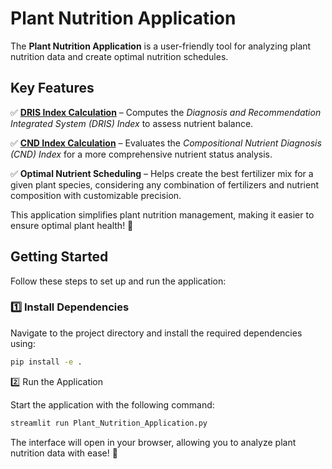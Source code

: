 # Plant Nutrition Application  

The **Plant Nutrition Application** is a user-friendly tool for analyzing plant nutrition data and create optimal nutrition schedules.

## Key Features  

  ✅ [**DRIS Index Calculation**](https://www.sciencedirect.com/topics/agricultural-and-biological-sciences/diagnosis-and-recommendation-integrated-system) – Computes the *Diagnosis and Recommendation Integrated System (DRIS) Index* to assess nutrient balance.  
  
  ✅ [**CND Index Calculation**](https://journals.ashs.org/view/journals/jashs/117/2/article-p239.pdf) – Evaluates the *Compositional Nutrient Diagnosis (CND) Index* for a more comprehensive nutrient status analysis.  
  
  ✅ **Optimal Nutrient Scheduling** – Helps create the best fertilizer mix for a given plant species, considering any combination of fertilizers and nutrient composition with customizable precision.  

This application simplifies plant nutrition management, making it easier to ensure optimal plant health! 🌱  


## Getting Started  

Follow these steps to set up and run the application:  

### 1️⃣ Install Dependencies  

Navigate to the project directory and install the required dependencies using:  

```bash
pip install -e .
```

2️⃣ Run the Application

Start the application with the following command:

```bash
streamlit run Plant_Nutrition_Application.py
```

The interface will open in your browser, allowing you to analyze plant nutrition data with ease! 🚀